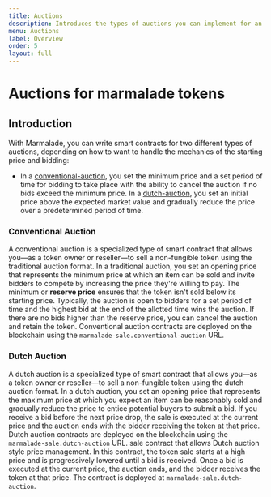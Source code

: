 ```yaml
---
title: Auctions
description: Introduces the types of auctions you can implement for an NFT marketplace using Marmalade and the Kadena blockchain network.
menu: Auctions
label: Overview
order: 5
layout: full
---
```


# Auctions for marmalade tokens

## Introduction

With Marmalade, you can write smart contracts for two different types of auctions, depending on how to want to handle the mechanics of the starting price and bidding:
- In a [conventional-auction](https://docs.kadena.io/marmalade/auctions#conventional-auction), you set the minimum price and a set period of time for bidding to take place with the ability to cancel the auction if no bids exceed the minimum price.
In a [dutch-auction](https://docs.kadena.io/marmalade/auctions#dutch-auction), you set an initial price above the expected market value and gradually reduce the price over a predetermined period of time.

### **Conventional Auction**

A conventional auction is a specialized type of smart contract that allows you—as a token owner or reseller—to sell a non-fungible token using the traditional auction format.
In a traditional auction, you set an opening price that represents the minimum price at which an item can be sold and invite bidders to compete by increasing the price they're willing to pay.
The minimum or **reserve price** ensures that the token isn't sold below its starting price.
Typically, the auction is open to bidders for a set period of time and the highest bid at the end of the allotted time wins the auction.
If there are no bids higher than the reserve price, you can cancel the auction and retain the token.
Conventional auction contracts are deployed on the blockchain using the `marmalade-sale.conventional-auction` URL.

### **Dutch Auction**

A dutch auction is a specialized type of smart contract that allows you—as a token owner or reseller—to sell a non-fungible token using the dutch auction format.
In a dutch auction, you set an opening price that represents the maximum price at which you expect an item can be reasonably sold and gradually reduce the price to entice potential buyers to submit a bid.
If you receive a bid before the next price drop, the sale is executed at the current price and the auction ends with the bidder receiving the token at that price.
Dutch auction contracts are deployed on the blockchain using the `marmalade-sale.dutch-auction` URL.
sale contract that allows Dutch auction style price management.
In this contract, the token sale starts at a high price and is progressively lowered
until a bid is received. Once a bid is executed at the current price, the auction
ends, and the bidder receives the token at that price. The contract is deployed at
`marmalade-sale.dutch-auction`.
